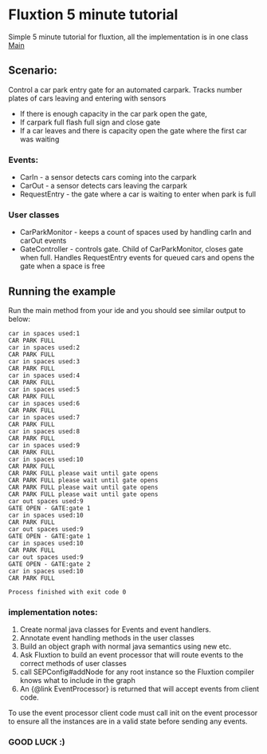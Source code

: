 # Fluxtion 5 minute tutorial

Simple 5 minute tutorial for fluxtion, all the implementation is in one class [Main](https://github.com/gregv12/Fluxtion-5-minute-tutorail/blob/master/src/main/java/com/fluxtion/examoke/fluxtion5minute/Main.java)

## Scenario:
Control a car park entry gate for an automated carpark. Tracks number plates of cars leaving and entering with sensors
-  If there is enough capacity in the car park open the gate,
-  If carpark full flash full sign and close gate
-  If a car leaves and there is capacity open the gate where the first car was waiting

### Events:
-  CarIn - a sensor detects cars coming into the carpark
-  CarOut - a sensor detects cars leaving the carpark
-  RequestEntry - the gate where a car is waiting to enter when park is full

### User classes
-  CarParkMonitor - keeps a count of spaces used by handling carIn and carOut events
-  GateController - controls gate. Child of CarParkMonitor, closes gate when full. Handles RequestEntry events for queued cars and opens the gate when a space is free 

## Running the example
Run the main method from your ide and you should see similar output to below:
```
car in spaces used:1
CAR PARK FULL
car in spaces used:2
CAR PARK FULL
car in spaces used:3
CAR PARK FULL
car in spaces used:4
CAR PARK FULL
car in spaces used:5
CAR PARK FULL
car in spaces used:6
CAR PARK FULL
car in spaces used:7
CAR PARK FULL
car in spaces used:8
CAR PARK FULL
car in spaces used:9
CAR PARK FULL
car in spaces used:10
CAR PARK FULL
CAR PARK FULL please wait until gate opens
CAR PARK FULL please wait until gate opens
CAR PARK FULL please wait until gate opens
CAR PARK FULL please wait until gate opens
car out spaces used:9
GATE OPEN - GATE:gate 1
car in spaces used:10
CAR PARK FULL
car out spaces used:9
GATE OPEN - GATE:gate 1
car in spaces used:10
CAR PARK FULL
car out spaces used:9
GATE OPEN - GATE:gate 2
car in spaces used:10
CAR PARK FULL

Process finished with exit code 0
```

### implementation notes:
1. Create normal java classes for Events and event handlers.
1. Annotate event handling methods in the user classes
1. Build an object graph with normal java semantics using new etc.
1. Ask Fluxtion to build an event processor that will route events to the correct methods of user classes
1. call SEPConfig#addNode for any root instance so the Fluxtion compiler knows what to include in the graph
1. An {@link EventProcessor} is returned that will accept events from client code.

To use the event processor client code must call init on the event processor to ensure all the instances are in a valid state before sending any events.

### GOOD LUCK :)
